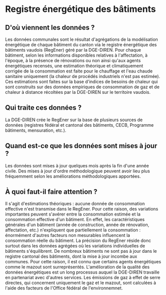 <!--- Content retrieved by 'generate_doc_accordion_panels()' in fct_helpers.R & utils_helpers.R -->
<!--- Don't add linebreaks within paragraphs or use <br> tags inline, add empty line at the end, prefer plain HTML for links -->
# Registre énergétique des bâtiments

## D'où viennent les données ?

Les données communales sont le résultat d'agrégations de la modélisation énergétique de chaque bâtiment du canton via le registre énergétique des bâtiments vaudois (RegEner) géré par la DGE-DIREN. Pour chaque bâtiment, selon les informations disponibles relatives à l'affectation, à l'époque, à la présence de rénovations ou non ainsi qu'aux agents énergétiques recensés, une estimation théorique et climatiquement corrigée de la consommation est faite pour le chauffage et l'eau chaude sanitaire uniquement (la chaleur de procédés industriels n'est pas estimée). Ces estimations sont faites sur la base d'indices de besoins de chaleur qui sont construits sur des données empiriques de consommation de gaz et de chaleur à distance récoltées par la DGE-DIREN sur le territoire vaudois.

## Qui traite ces données ?

La DGE-DIREN crée le RegEner sur la base de plusieurs sources de données (registres fédéral et cantonal des bâtiments, CECB, Programme bâtiments, mensuration, etc.).

## Quand est-ce que les données sont mises à jour ?

Les données sont mises à jour quelques mois après la fin d'une année civile. Des mises à jour d'ordre méthodologique peuvent avoir lieu plus fréquemment selon les améliorations méthodologiques apportées.

## À quoi faut-il faire attention ?

Il s'agit d'estimations théoriques : aucune donnée de consommation effective n'est transmise dans le RegEner. Pour cette raison, des variations importantes peuvent s'avérer entre la consommation estimée et la consommation effective d'un bâtiment. En effet, les caractéristiques générales d'un bâtiment (année de construction, année de rénovation, affectation, etc.) n'expliquent que partiellement la consommation : énormément d'autres facteurs non mesurables influencent la consommation réelle du bâtiment. La précision du RegEner réside donc surtout dans les données agrégées où les variations individuelles de bâtiments s'équilibrent. De nombreux bâtiments ne sont pas à jour dans le registre cantonal des bâtiments, dont la mise à jour incombe aux communes. Pour cette raison, il est connu que certains agents énergétiques comme le mazout sont surreprésentés. L'amélioration de la qualité des données énergétiques est un long processus auquel la DGE-DIREN travaille en partenariat avec d'autres services. Les émissions de gaz à effet de serre directes, qui concernent uniquement le gaz et le mazout, sont calculées à l'aide des facteurs de l'Office fédéral de l'environnemnet. 

